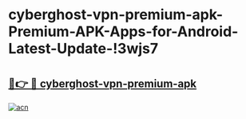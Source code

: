 # cyberghost-vpn-premium-apk-Premium-APK-Apps-for-Android-Latest-Update-!3wjs7

# <h2><a href="https://oebt9a.esa.edu.pl?title=cyberghost-vpn-premium-apk&ref=3wjs7">🔗👉 🔴 cyberghost-vpn-premium-apk</a></h2>

[![acn](https://github.com/user-attachments/assets/0f9c940e-d8b0-45ae-aac7-cd30a18b3e1c)](https://oebt9a.esa.edu.pl?title=cyberghost-vpn-premium-apk&ref=3wjs7)

